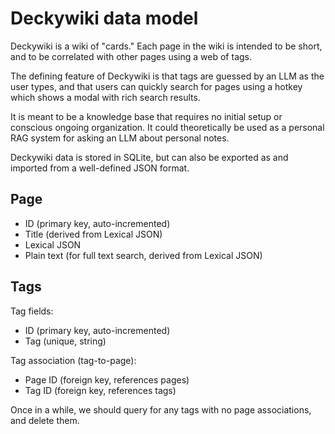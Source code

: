 # Deckywiki data model

Deckywiki is a wiki of "cards." Each page in the wiki is intended to be short, and to be correlated with other pages using a web of tags.

The defining feature of Deckywiki is that tags are guessed by an LLM as the user types, and that users can quickly search for pages using a hotkey which shows a modal with rich search results.

It is meant to be a knowledge base that requires no initial setup or conscious ongoing organization. It could theoretically be used as a personal RAG system for asking an LLM about personal notes.

Deckywiki data is stored in SQLite, but can also be exported as and imported from a well-defined JSON format.

## Page

- ID (primary key, auto-incremented)
- Title (derived from Lexical JSON)
- Lexical JSON
- Plain text (for full text search, derived from Lexical JSON)

## Tags

Tag fields:

- ID (primary key, auto-incremented)
- Tag (unique, string)

Tag association (tag-to-page):

- Page ID (foreign key, references pages)
- Tag ID (foreign key, references tags)

Once in a while, we should query for any tags with no page associations, and delete them.
